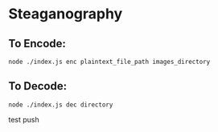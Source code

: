 # Steaganography

## To Encode:
```
node ./index.js enc plaintext_file_path images_directory
```

## To Decode:
```
node ./index.js dec directory
```

test push
